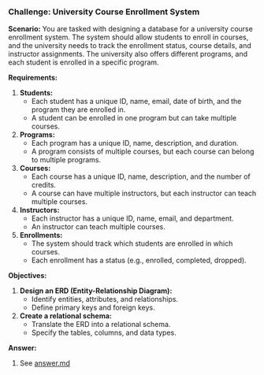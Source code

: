 ### **Challenge: University Course Enrollment System**

**Scenario:**
You are tasked with designing a database for a university course enrollment system. The system should allow students to enroll in courses, and the university needs to track the enrollment status, course details, and instructor assignments. The university also offers different programs, and each student is enrolled in a specific program.

**Requirements:**

1. **Students:**
    - Each student has a unique ID, name, email, date of birth, and the program they are enrolled in.
    - A student can be enrolled in one program but can take multiple courses.
2. **Programs:**
    - Each program has a unique ID, name, description, and duration.
    - A program consists of multiple courses, but each course can belong to multiple programs.
3. **Courses:**
    - Each course has a unique ID, name, description, and the number of credits.
    - A course can have multiple instructors, but each instructor can teach multiple courses.
4. **Instructors:**
    - Each instructor has a unique ID, name, email, and department.
    - An instructor can teach multiple courses.
5. **Enrollments:**
    - The system should track which students are enrolled in which courses.
    - Each enrollment has a status (e.g., enrolled, completed, dropped).

**Objectives:**

1. **Design an ERD (Entity-Relationship Diagram):**
    - Identify entities, attributes, and relationships.
    - Define primary keys and foreign keys.
2. **Create a relational schema:**
    - Translate the ERD into a relational schema.
    - Specify the tables, columns, and data types.

**Answer:**
1. See [answer.md](answer.md)